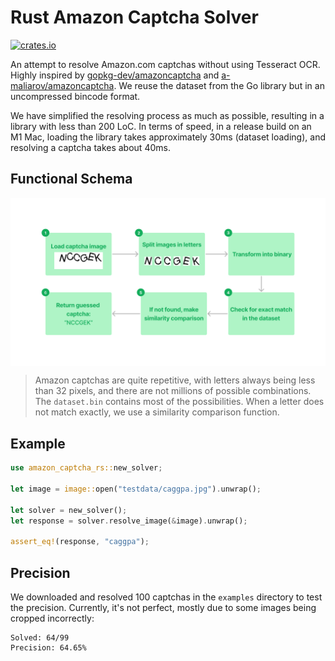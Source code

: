 # Rust Amazon Captcha Solver

[![crates.io](https://img.shields.io/crates/v/amazon-captcha-rs.svg)](https://crates.io/crates/amazon-captcha-rs)

An attempt to resolve Amazon.com captchas without using Tesseract OCR. Highly inspired by [gopkg-dev/amazoncaptcha](https://github.com/gopkg-dev/amazoncaptcha) and [a-maliarov/amazoncaptcha](https://github.com/a-maliarov/amazoncaptcha). We reuse the dataset from the Go library but in an uncompressed bincode format.

We have simplified the resolving process as much as possible, resulting in a library with less than 200 LoC. In terms of speed, in a release build on an M1 Mac, loading the library takes approximately 30ms (dataset loading), and resolving a captcha takes about 40ms.

## Functional Schema
<img src="media/schema.png" align="center" />

> Amazon captchas are quite repetitive, with letters always being less than 32 pixels, and there are not millions of possible combinations. The `dataset.bin` contains most of the possibilities. When a letter does not match exactly, we use a similarity comparison function.

## Example
```rs
use amazon_captcha_rs::new_solver; 

let image = image::open("testdata/caggpa.jpg").unwrap();

let solver = new_solver();
let response = solver.resolve_image(&image).unwrap();

assert_eq!(response, "caggpa");
```

## Precision
We downloaded and resolved 100 captchas in the `examples` directory to test the precision. Currently, it's not perfect, mostly due to some images being cropped incorrectly:

```
Solved: 64/99
Precision: 64.65%
```